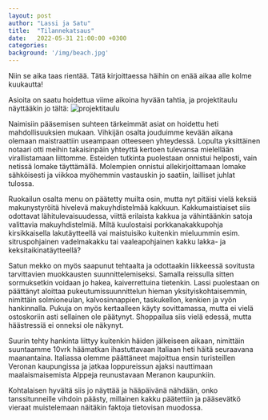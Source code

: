 ```yaml
---
layout: post
author: "Lassi ja Satu"
title:  "Tilannekatsaus"
date:   2022-05-31 21:00:00 +0300
categories:
background: '/img/beach.jpg'
---
```


Niin se aika taas rientää. Tätä kirjoittaessa häihin on enää aikaa alle kolme kuukautta!

Asioita on saatu hoidettua viime aikoina hyvään tahtia, ja projektitaulu näyttääkin jo tältä:
![projektitaulu](../img/projektitaulu.jpg)

Naimisiin pääsemisen suhteen tärkeimmät asiat on hoidettu heti mahdollisuuksien mukaan. Vihkijän osalta jouduimme kevään aikana olemaan maistraattiin useampaan otteeseen yhteydessä. Lopulta yksittäinen notaari otti meihin takaisinpäin yhteyttä kertoen tulevansa mielellään virallistamaan liittomme. Esteiden tutkinta puolestaan onnistui helposti, vain netissä lomake täyttämällä. Molempien onnistui allekirjoittamaan lomake sähköisesti ja viikkoa myöhemmin vastauskin jo saatiin, lailliset juhlat tulossa.

Ruokailun osalta menu on päätetty muilta osin, mutta nyt pitäisi vielä keksiä makunystyröitä hivelevä makuyhdistelmää kakkuun. Kakkumaistiaiset siis odottavat lähitulevaisuudessa, viittä erilaista kakkua ja vähintäänkin satoja valittavia makuyhdistelmiä. Miltä kuulostaisi porkkanakakkupohja kirsikkaisella lakutäytteellä vai maistuisiko kuitenkin mieluummin esim. sitruspohjainen vadelmakakku tai vaaleapohjainen kakku lakka- ja keksitaikinatäytteellä?

Satun mekko on myös saapunut tehtaalta ja odottaakin liikkeessä sovitusta tarvittavien muokkausten suunnittelemiseksi. Samalla reissulla sitten sormuksetkin voidaan jo hakea, kaiverrettuina tietenkin. Lassi puolestaan on päättänyt aloittaa pukeutumissuunnittelun hieman yksityiskohtaisemmin, nimittäin solmioneulan, kalvosinnappien, taskukellon, kenkien ja vyön hankinnalla. Pukuja on myös kertaalleen käyty sovittamassa, mutta ei vielä ostoskoriin asti sellainen ole päätynyt. Shoppailua siis vielä edessä, mutta häästressiä ei onneksi ole näkynyt.

Suurin tehty hankinta liittyy kuitenkin häiden jälkeiseen aikaan, nimittäin suuntaamme 10vrk häämatkan ihastuttavaan Italiaan heti häitä seuraavana maanantaina. Italiassa olemme päättäneet majoittua ensin turisteillen Veronan kaupungissa ja jatkaa loppureissun ajaksi nauttimaan maalaismaisemista Alppeja reunustavaan Meranon kaupunkiin.

Kohtalaisen hyvältä siis jo näyttää ja hääpäivänä nähdään, onko tanssitunneille vihdoin päästy, millainen kakku päätettiin ja pääsevätkö vieraat muistelemaan näitäkin faktoja tietovisan muodossa.